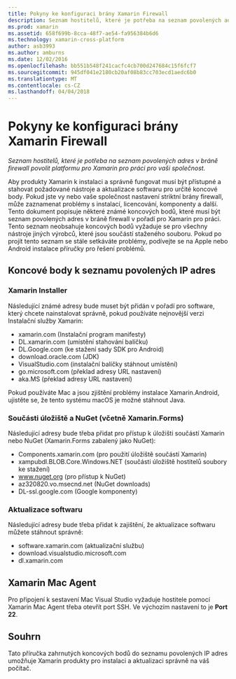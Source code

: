 ```yaml
---
title: Pokyny ke konfiguraci brány Xamarin Firewall
description: Seznam hostitelů, které je potřeba na seznam povolených adres v bráně firewall povolit platformu pro Xamarin pro práci pro vaši společnost.
ms.prod: xamarin
ms.assetid: 658f699b-8cca-48f7-ae54-fa956384b6d6
ms.technology: xamarin-cross-platform
author: asb3993
ms.author: amburns
ms.date: 12/02/2016
ms.openlocfilehash: bb551b548f241cacfc4cb700d247684c15f6fcf7
ms.sourcegitcommit: 945df041e2180cb20af08b83cc703ecd1aedc6b0
ms.translationtype: MT
ms.contentlocale: cs-CZ
ms.lasthandoff: 04/04/2018
---
```

# <a name="xamarin-firewall-configuration-instructions"></a>Pokyny ke konfiguraci brány Xamarin Firewall

_Seznam hostitelů, které je potřeba na seznam povolených adres v bráně firewall povolit platformu pro Xamarin pro práci pro vaši společnost._

Aby produkty Xamarin k instalaci a správně fungovat musí být přístupné a stahovat požadované nástroje a aktualizace softwaru pro určité koncové body. Pokud jste vy nebo vaše společnost nastavení striktní brány firewall, může zaznamenat problémy s instalací, licencování, komponenty a další. Tento dokument popisuje některé známé koncových bodů, které musí být seznam povolených adres v bráně firewall v pořadí pro Xamarin pro práci. Tento seznam neobsahuje koncových bodů vyžaduje se pro všechny nástroje jiných výrobců, které jsou součástí staženého souboru. Pokud po projít tento seznam se stále setkáváte problémy, podívejte se na Apple nebo Android instalace příručky pro řešení problémů.

## <a name="endpoints-to-whitelist"></a>Koncové body k seznamu povolených IP adres

### <a name="xamarin-installer"></a>Xamarin Installer

Následující známé adresy bude muset být přidán v pořadí pro software, který chcete nainstalovat správně, pokud používáte nejnovější verzi Instalační služby Xamarin:

-  xamarin.com (Instalační program manifesty)
-  DL.xamarin.com (umístění stahování balíčku)
-  DL.Google.com (ke stažení sady SDK pro Android)
-  download.oracle.com (JDK)
-  VisualStudio.com (instalační balíčky stáhnout umístění)
-  go.microsoft.com (překlad adresy URL nastavení)
-  aka.MS (překlad adresy URL nastavení)

Pokud používáte Mac a jsou zjištění problémy instalace Xamarin.Android, ujistěte se, že tento systému macOS je možné stáhnout Java.


### <a name="components-store-and-nuget-including-xamarinforms"></a>Součásti úložiště a NuGet (včetně Xamarin.Forms)

Následující adresy bude třeba přidat pro přístup k úložišti součástí Xamarin nebo NuGet (Xamarin.Forms zabalený jako NuGet):

-  Components.xamarin.com (pro použití úložiště součástí Xamarin)
-  xampubdl.BLOB.Core.Windows.NET (součásti úložiště hostitelů soubory ke stažení)
-  www.nuget.org (pro přístup k NuGet)
-  az320820.vo.msecnd.net (NuGet downloads)
-  DL-ssl.google.com (Google komponenty)


### <a name="software-updates"></a>Aktualizace softwaru

Následující adresy bude třeba přidat k zajištění, že aktualizace softwaru můžete stáhnout správně:

-  software.xamarin.com (aktualizační službu)
-  download.visualstudio.microsoft.com
-  dl.xamarin.com

## <a name="xamarin-mac-agent"></a>Xamarin Mac Agent

Pro připojení k sestavení Mac Visual Studio vyžaduje hostitele pomocí Xamarin Mac Agent třeba otevřít port SSH. Ve výchozím nastavení to je **Port 22**.

## <a name="summary"></a>Souhrn

Tato příručka zahrnutých koncových bodů do seznamu povolených IP adres umožňuje Xamarin produkty pro instalaci a aktualizaci správně na váš počítač.